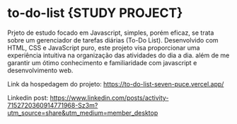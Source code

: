 # to-do-list {STUDY PROJECT} 

Prjeto de estudo focado em Javascript, simples, porém eficaz, se trata sobre um gerenciador de tarefas diárias (To-Do List). Desenvolvido com HTML, CSS e JavaScript puro, este projeto visa proporcionar uma experiência intuitiva na organização das atividades do dia a dia. além de me garantir um ótimo conhecimento e familiaridade com javascript e desenvolvimento web.  

Link da hospedagem do projeto: https://to-do-list-seven-puce.vercel.app/

Linkedin post: https://www.linkedin.com/posts/activity-7152720360914771968-Sz3m?utm_source=share&utm_medium=member_desktop  
